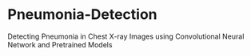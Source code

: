 # Pneumonia-Detection
Detecting Pneumonia in Chest X-ray Images using Convolutional Neural Network and Pretrained Models
